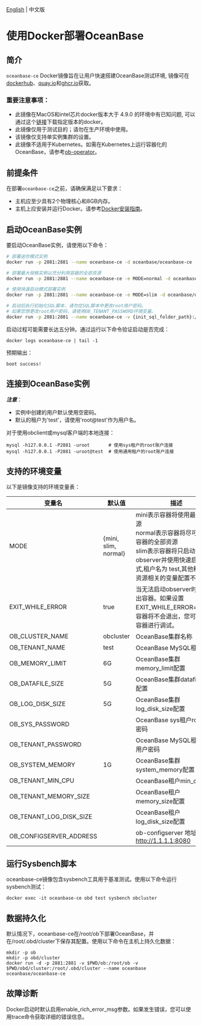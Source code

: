 [English](./README.md) | 中文版
# 使用Docker部署OceanBase

## 简介

`oceanbase-ce` Docker镜像旨在让用户快速搭建OceanBase测试环境, 镜像可在[dockerhub](https://hub.docker.com/r/oceanbase/oceanbase-ce)、[quay.io](https://quay.io/repository/oceanbase/oceanbase-ce)和[ghcr.io](https://ghcr.io/oceanbase/oceanbase-ce)获取。

### 重要注意事项：
- 此镜像在MacOS和intel芯片docker版本大于 4.9.0 的环境中有已知问题, 可以通过这个[链接](https://desktop.docker.com/mac/main/amd64/81317/Docker.dmg?_gl=17jelfd_gcl_auOTk5Nzk0MDUwLjE3MTE4ODMyNzM._gaNDQyMjE1MDE5LjE3MTE4ODMyNzQ._ga_XJWPQMJYHQ*MTcxOTIxOTEwMy4xMS4xLjE3MTkyMjEwMTAuNjAuMC4w)下载指定版本的docker。
- 此镜像仅用于测试目的；请勿在生产环境中使用。
- 该镜像仅支持单实例集群的设置。
- 此镜像不适用于Kubernetes。如需在Kubernetes上运行容器化的OceanBase，请参考[ob-operator](https://github.com/oceanbase/ob-operator)。

## 前提条件

在部署`oceanbase-ce`之前，请确保满足以下要求：
- 主机应至少具有2个物理核心和8GB内存。
- 主机上应安装并运行Docker。请参考[Docker安装指南](https://docs.docker.com/get-docker/)。

## 启动OceanBase实例

要启动OceanBase实例，请使用以下命令：

```bash
# 部署迷你模式实例
docker run -p 2881:2881 --name oceanbase-ce -d oceanbase/oceanbase-ce

# 部署最大规格实例以充分利用容器的全部资源
docker run -p 2881:2881 --name oceanbase-ce -e MODE=normal -d oceanbase/oceanbase-ce

# 使用快速启动模式部署实例
docker run -p 2881:2881 --name oceanbase-ce -e MODE=slim -d oceanbase/oceanbase-ce

# 启动后执行初始化SQL脚本，请勿在SQL脚本中更改root用户密码。
# 如果您想更改root用户密码，请使用OB_TENANT_PASSWORD环境变量。
docker run -p 2881:2881 --name oceanbase-ce -v {init_sql_folder_path}:/root/boot/init.d -d oceanbase/oceanbase-ce
```

启动过程可能需要长达五分钟。通过运行以下命令验证启动是否完成：

```
docker logs oceanbase-ce | tail -1
```

预期输出：
```
boot success!
```

## 连接到OceanBase实例
***注意***：
- 实例中创建的用户默认使用空密码。
- 默认的租户为'test'，请使用'root@test'作为用户名。

对于使用obclient或mysql客户端的本地连接：
```
mysql -h127.0.0.1 -P2881 -uroot       # 使用sys租户的root账户连接
mysql -h127.0.0.1 -P2881 -uroot@test  # 使用通用租户的root账户连接
```

## 支持的环境变量
以下是镜像支持的环境变量表：

| 变量名                  | 默认值               | 描述                                                                                                                                                                                                                                                                                                                                                                                                       |
|-------------------------|----------------------|------------------------------------------------------------------------------------------------------------------------------------------------------------------------------------------------------------------------------------------------------------------------------------------------------------------------------------------------------------------------------------------------------------|
| MODE                    | {mini, slim, normal} | mini表示容器将使用最少的资源<br>normal表示容器将尽可能使用容器的全部资源<br>slim表示容器将只启动observer并使用快速启动模式,租户名为 test,其他租户和资源相关的变量配置不生效。 |
| EXIT_WHILE_ERROR        | true                 | 当无法启动observer时是否退出容器。如果设置EXIT_WHILE_ERROR=false，容器将不会退出，您可以登录容器进行调试。                                                                                                                                                                                                                                                                                                 |
| OB_CLUSTER_NAME         | obcluster            | OceanBase集群名称                                                                                                                                                                                                                                                                                                                                                                                           |
| OB_TENANT_NAME          | test                 | OceanBase MySQL租户名称                                                                                                                                                                                                                                                                                                                                                                                     |
| OB_MEMORY_LIMIT         | 6G                   | OceanBase集群memory_limit配置                                                                                                                                                                                                                                                                                                                                                                               |
| OB_DATAFILE_SIZE        | 5G                   | OceanBase集群datafile_size配置                                                                                                                                                                                                                                                                                                                                                                              |
| OB_LOG_DISK_SIZE        | 5G                   | OceanBase集群log_disk_size配置                                                                                                                                                                                                                                                                                                                                                                              |
| OB_SYS_PASSWORD         |                      | OceanBase sys租户root用户密码                                                                                                                                                                                                                                                                                                                                                                               |
| OB_TENANT_PASSWORD      |                      | OceanBase MySQL租户root用户密码                                                                                                                                                                                                                                                                                                                                                                             |
| OB_SYSTEM_MEMORY        | 1G                   | OceanBase集群system_memory配置                                                                                                                                                                                                                                                                                                                                                                              |
| OB_TENANT_MIN_CPU      |                      | OceanBase租户min_cpu配置                                                                                                                                                                                                                                                                                                                                                                                   |
| OB_TENANT_MEMORY_SIZE   |                      | OceanBase租户memory_size配置                                                                                                                                                                                                                                                                                                                                                                                |
| OB_TENANT_LOG_DISK_SIZE |                      | OceanBase租户log_disk_size配置                                                                                                                                                                                                                                                                                                                                                                              |
| OB_CONFIGSERVER_ADDRESS |                      | ob-configserver 地址, 示例: http://1.1.1.1:8080                                                                                                                                                                                                                                                                                                                                                                                                       |

## 运行Sysbench脚本
oceanbase-ce镜像包含sysbench工具用于基准测试。使用以下命令运行sysbench测试：
```
docker exec -it oceanbase-ce obd test sysbench obcluster
```

## 数据持久化
默认情况下，oceanbase-ce在/root/ob下部署OceanBase，并在/root/.obd/cluster下保存其配置。使用以下命令在主机上持久化数据：

```
mkdir -p ob
mkdir -p obd/cluster
docker run -d -p 2881:2881 -v $PWD/ob:/root/ob -v $PWD/obd/cluster:/root/.obd/cluster --name oceanbase oceanbase/oceanbase-ce
```

## 故障诊断
Docker启动时默认启用enable_rich_error_msg参数。如果发生错误，您可以使用trace命令获取详细的错误信息。
